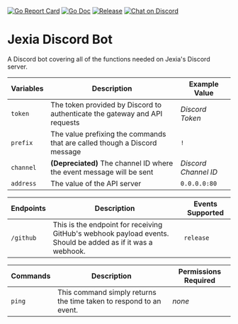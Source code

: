 [![Go Report Card](https://goreportcard.com/badge/github.com/jexia/discord-bot?style=flat-square)](https://goreportcard.com/report/github.com/jexia/discord-bot)
[![Go Doc](https://img.shields.io/badge/godoc-reference-blue.svg?style=flat-square)](https://pkg.go.dev/github.com/jexia/discord-bot)
[![Release](https://img.shields.io/github/release/jexia/discord-bot.svg?style=flat-square)](https://github.com/jexia/discord-bot/releases/latest)
[![Chat on Discord](https://img.shields.io/badge/chat-on%20discord-7289da.svg?sanitize=true)](https://chat.jexia.com)

# Jexia Discord Bot

A Discord bot covering all of the functions needed on Jexia's Discord server.

| Variables | Description                                                                | Example Value        |
| --------- | -------------------------------------------------------------------------- | -------------------- |
| `token`   | The token provided by Discord to authenticate the gateway and API requests | _Discord Token_      |
| `prefix`  | The value prefixing the commands that are called though a Discord message  | `!`                  |
| `channel` | **(Depreciated)** The channel ID where the event message will be sent      | _Discord Channel ID_ |
| `address` | The value of the API server                                                | `0.0.0.0:80`         |

| Endpoints | Description                                                                                                 | Events Supported |
| --------- | ----------------------------------------------------------------------------------------------------------- | ---------------- |
| `/github` | This is the endpoint for receiving GitHub's webhook payload events. Should be added as if it was a webhook. | `release`        |

| Commands | Description                                                        | Permissions Required |
| -------- | ------------------------------------------------------------------ | -------------------- |
| `ping`   | This command simply returns the time taken to respond to an event. | _none_               |
